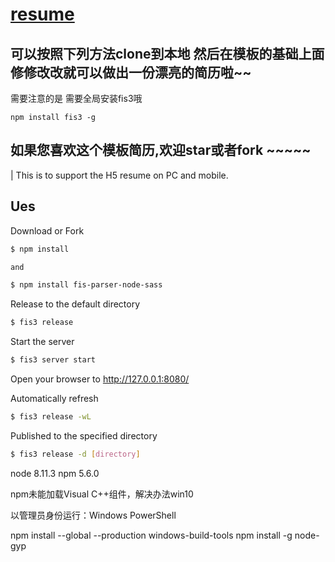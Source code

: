 # [resume](http://www.jugetaozi.com/resume/output/)

可以按照下列方法clone到本地  然后在模板的基础上面修修改改就可以做出一份漂亮的简历啦~~
----------
需要注意的是  需要全局安装fis3哦
```
npm install fis3 -g 
``` 
如果您喜欢这个模板简历,欢迎star或者fork ~~~~~
-----
| This is to support the H5 resume on PC and mobile.

## Ues

Download or Fork
```sh
$ npm install

and

$ npm install fis-parser-node-sass
```

Release to the default directory
```sh
$ fis3 release
```

 Start the server
```sh
$ fis3 server start
```
 Open your browser to http://127.0.0.1:8080/

 Automatically refresh
```sh
$ fis3 release -wL
```

Published to the specified directory
```sh
$ fis3 release -d [directory]
```

node 8.11.3
npm  5.6.0


npm未能加载Visual C++组件，解决办法win10

以管理员身份运行：Windows PowerShell

npm install --global --production windows-build-tools
npm install -g node-gyp
